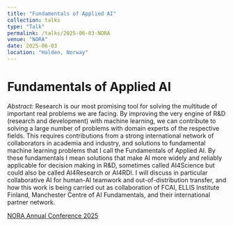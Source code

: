 ```yaml
---
title: "Fundamentals of Applied AI"
collection: talks
type: "Talk"
permalink: /talks/2025-06-03-NORA
venue: "NORA"
date: 2025-06-03
location: "Halden, Norway"
---
```


Fundamentals of Applied AI
======

*Abstract:* Research is our most promising tool for solving the
 multitude of important real problems we are facing. By improving the
 very engine of R&D (research and development) with machine learning,
 we can contribute to solving a large number of problems with domain
 experts of the respective fields. This requires contributions from a
 strong international network of collaborators in academia and
 industry, and solutions to fundamental machine learning problems that
 I call the Fundamentals of Applied AI. By these fundamentals I mean
 solutions that make AI more widely and reliably applicable for
 decision making in R&D, sometimes called AI4Science but could also be
 called AI4Research or AI4RDI. I will discuss in particular
 collaborative AI for human-AI teamwork and out-of-distribution
 transfer, and how this work is being carried out as collaboration of
 FCAI, ELLIS Institute Finland, Manchester Centre of AI Fundamentals,
 and their international partner network.

[NORA Annual Conference 2025](https://www.nora.ai/nora-conferences/annual-conference-2025/index.html)
